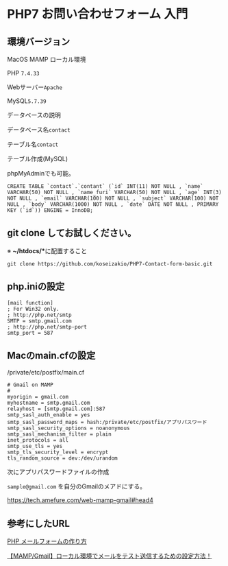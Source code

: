 # PHP7 お問い合わせフォーム 入門

## 環境バージョン

MacOS MAMP ローカル環境

PHP ```7.4.33```

Webサーバー```Apache```

MySQL```5.7.39```


データベースの説明

データベース名```contact```

テーブル名```contact```

テーブル作成(MySQL)

phpMyAdminでも可能。

```
CREATE TABLE `contact`.`contant` (`id` INT(11) NOT NULL , `name` VARCHAR(50) NOT NULL , `name_furi` VARCHAR(50) NOT NULL , `age` INT(3) NOT NULL , `email` VARCHAR(100) NOT NULL , `subject` VARCHAR(100) NOT NULL , `body` VARCHAR(1000) NOT NULL , `date` DATE NOT NULL , PRIMARY KEY (`id`)) ENGINE = InnoDB;
```

## git clone してお試しください。

※ <strong>~/htdocs/*</strong>に配置すること

```
git clone https://github.com/koseizakio/PHP7-Contact-form-basic.git
```
## php.iniの設定

```
[mail function]
; For Win32 only.
; http://php.net/smtp
SMTP = smtp.gmail.com
; http://php.net/smtp-port
smtp_port = 587
```

## Macのmain.cfの設定

/private/etc/postfix/main.cf

```
# Gmail on MAMP
#
myorigin = gmail.com
myhostname = smtp.gmail.com
relayhost = [smtp.gmail.com]:587
smtp_sasl_auth_enable = yes
smtp_sasl_password_maps = hash:/private/etc/postfix/アプリパスワード
smtp_sasl_security_options = noanonymous
smtp_sasl_mechanism_filter = plain
inet_protocols = all
smtp_use_tls = yes
smtp_tls_security_level = encrypt
tls_random_source = dev:/dev/urandom
```

次にアプリパスワードファイルの作成

```sample@gmail.com``` を自分のGmailのメアドにする。

https://tech.amefure.com/web-mamp-gmail#head4

## 参考にしたURL

[PHP メールフォームの作り方](https://www.webdesignleaves.com/pr/php/php_contact_form_01.php)

[【MAMP/Gmail】ローカル環境でメールをテスト送信するための設定方法！](https://tech.amefure.com/web-mamp-gmail)

